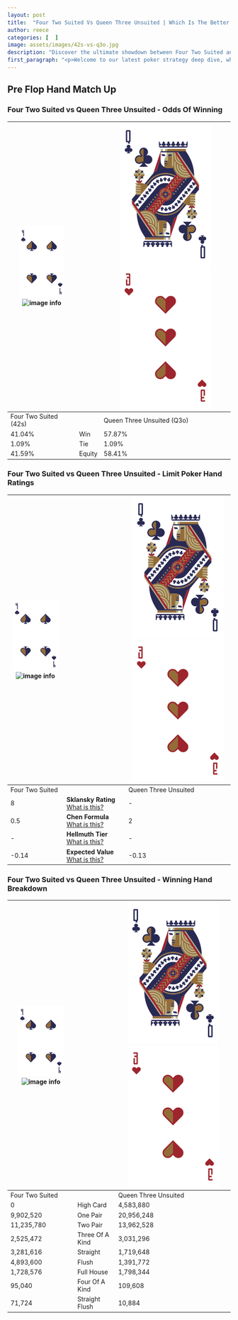 ```yaml
---
layout: post
title:  "Four Two Suited Vs Queen Three Unsuited | Which Is The Better Hand In Poker? A Complete Guide"
author: reece
categories: [  ]
image: assets/images/42s-vs-q3o.jpg
description: "Discover the ultimate showdown between Four Two Suited and Queen Three Unsuited in poker! Uncover the odds, strategies, and scenarios where one hand triumphs over the other. Get ready to up your poker game with this thrilling analysis."
first_paragraph: "<p>Welcome to our latest poker strategy deep dive, where we're pitting two distinct hands against each other in a high-stakes showdown: Four Two Suited vs Queen Three Unsuited.</p><p>In the dynamic world of poker, every decision counts, and knowing which hand holds the upper hand is key to your success at the table.</p><p>In this article, we'll dissect these two hands, explore the scenarios where one dominates the other, and equip you with the knowledge to make strategic choices that can tip the odds in your favor.</p><p>Get ready to unravel the intriguing dynamics of these poker hands and elevate your game to new heights.</p>"
---
```




[comment]: # (sp0)

## Pre Flop Hand Match Up

<div class="table hand-ratings" markdown="1"> 



### Four Two Suited vs Queen Three Unsuited - Odds Of Winning


    
| ![image info](assets/images/hand1/4.png) ![image info](assets/images/hand1/2s.png) |  | ![image info](assets/images/hand2/Q.png) ![image info](assets/images/hand2/3o.png) |
| -------- | -------- | -------- |
| Four Two Suited (42s) |  | Queen Three Unsuited (Q3o) |
| 41.04% | Win | 57.87% |
| 1.09% | Tie | 1.09% |
| 41.59% | Equity | 58.41% |




[comment]: # (sp1)



### Four Two Suited vs Queen Three Unsuited - Limit Poker Hand Ratings


    
| ![image info](assets/images/hand1/4.png) ![image info](assets/images/hand1/2s.png) |  | ![image info](assets/images/hand2/Q.png) ![image info](assets/images/hand2/3o.png) |
| -------- | -------- | -------- |
| Four Two Suited |  | Queen Three Unsuited |
| 8 | **Sklansky Rating** [What is this?](/sklansky-rating-explained) | - |
| 0.5 | **Chen Formula** [What is this?](/chen-formula-explained) | 2 |
| - | **Hellmuth Tier** [What is this?](/Hellmuth-tier-explained) | - |
| -0.14 | **Expected Value** [What is this?](/expected-value-explained) | -0.13 |




[comment]: # (sp2)



### Four Two Suited vs Queen Three Unsuited - Winning Hand Breakdown


    
| ![image info](assets/images/hand1/4.png) ![image info](assets/images/hand1/2s.png) |  | ![image info](assets/images/hand2/Q.png) ![image info](assets/images/hand2/3o.png) |
| -------- | -------- | -------- |
| Four Two Suited |  | Queen Three Unsuited |
| 0 | High Card | 4,583,880 |
| 9,902,520 | One Pair | 20,956,248 |
| 11,235,780 | Two Pair | 13,962,528 |
| 2,525,472 | Three Of A Kind | 3,031,296 |
| 3,281,616 | Straight | 1,719,648 |
| 4,893,600 | Flush | 1,391,772 |
| 1,728,576 | Full House | 1,798,344 |
| 95,040 | Four Of A Kind | 109,608 |
| 71,724 | Straight Flush | 10,884 |




[comment]: # (sp3)



</div>

[comment]: # (sp4)



[comment]: # (sp5)

